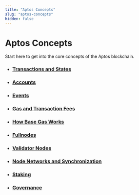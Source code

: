 ```yaml
---
title: "Aptos Concepts"
slug: "aptos-concepts"
hidden: false
---
```


# Aptos Concepts

Start here to get into the core concepts of the Aptos blockchain.

- ### [Transactions and States](basics-txns-states.md)
- ### [Accounts](basics-accounts.md)
- ### [Events](basics-events.md)
- ### [Gas and Transaction Fees](basics-gas-txn-fee.md)
- ### [How Base Gas Works](base-gas.md)
- ### [Fullnodes](basics-fullnodes.md)
- ### [Validator Nodes](basics-validator-nodes.md)
- ### [Node Networks and Synchronization](basics-node-networks-sync.md)
- ### [Staking](staking)
- ### [Governance](governance)
